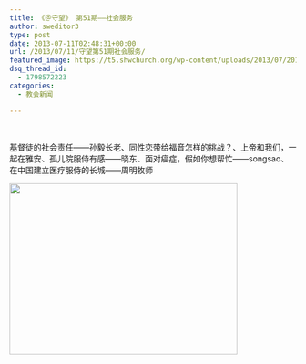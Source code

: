 ```yaml
---
title: 《＠守望》 第51期——社会服务
author: sweditor3
type: post
date: 2013-07-11T02:48:31+00:00
url: /2013/07/11/守望第51期社会服务/
featured_image: https://t5.shwchurch.org/wp-content/uploads/2013/07/2013071110444257-400x288.jpg
dsq_thread_id:
  - 1798572223
categories:
  - 教会新闻

---
```

&nbsp;

基督徒的社会责任——孙毅长老、同性恋带给福音怎样的挑战？、上帝和我们，一起在雅安、孤儿院服侍有感——晓东、面对癌症，假如你想帮忙——songsao、在中国建立医疗服侍的长城——周明牧师

<!--more-->

<a href="/category/守望网络期刊第51期/" rel="attachment wp-att-8673"><img class="aligncenter size-full wp-image-8673" title="网络杂志51_电子版_页面_01副本" src="http://t5.shwchurch.org/wp-content/uploads/2013/07/2013071110444257.jpg" alt="" width="400" height="300" /></a>

&nbsp;